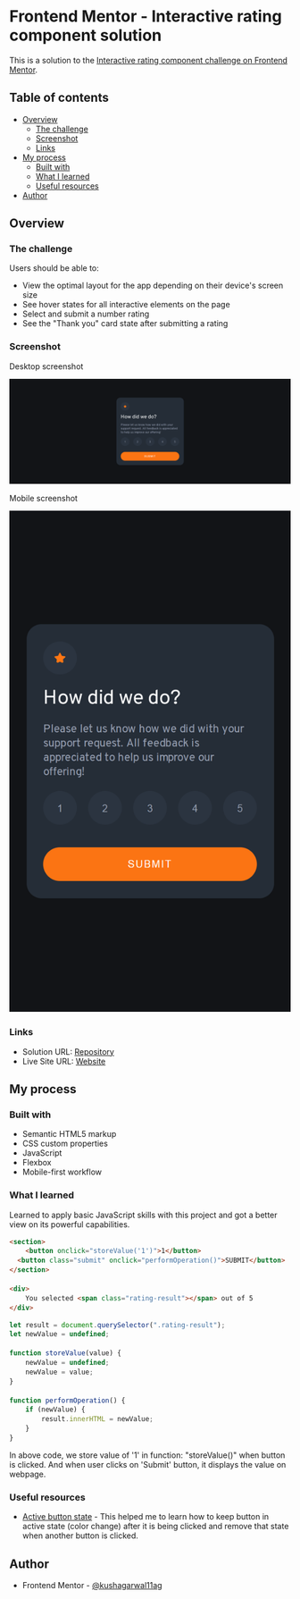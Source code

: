 # Frontend Mentor - Interactive rating component solution

This is a solution to the [Interactive rating component challenge on Frontend Mentor](https://www.frontendmentor.io/challenges/interactive-rating-component-koxpeBUmI).

## Table of contents

- [Overview](#overview)
  - [The challenge](#the-challenge)
  - [Screenshot](#screenshot)
  - [Links](#links)
- [My process](#my-process)
  - [Built with](#built-with)
  - [What I learned](#what-i-learned)
  - [Useful resources](#useful-resources)
- [Author](#author)

## Overview

### The challenge

Users should be able to:

- View the optimal layout for the app depending on their device's screen size
- See hover states for all interactive elements on the page
- Select and submit a number rating
- See the "Thank you" card state after submitting a rating

### Screenshot

Desktop screenshot

![Desktop](screenshot/desktop.png)

Mobile screenshot

![Mobile](screenshot/mobile.png)

### Links

- Solution URL: [Repository](https://github.com/kushagarwal11ag/interactive-rating)
- Live Site URL: [Website](https://kushagarwal11ag.github.io/interactive-rating/)

## My process

### Built with

- Semantic HTML5 markup
- CSS custom properties
- JavaScript
- Flexbox
- Mobile-first workflow

### What I learned

Learned to apply basic JavaScript skills with this project and got a better view on its powerful capabilities.

```html
<section>
	<button onclick="storeValue('1')">1</button>
  <button class="submit" onclick="performOperation()">SUBMIT</button>
</section>

<div>
	You selected <span class="rating-result"></span> out of 5
</div>
```

```js
let result = document.querySelector(".rating-result");
let newValue = undefined;

function storeValue(value) {
	newValue = undefined;
	newValue = value;
}

function performOperation() {
	if (newValue) {
		result.innerHTML = newValue;
	}
}
```

In above code, we store value of '1' in function: "storeValue()" when button is clicked.
And when user clicks on 'Submit' button, it displays the value on webpage.

### Useful resources

- [Active button state](https://stackoverflow.com/questions/31178653/how-to-keep-active-css-style-after-click-a-button) - This helped me to learn how to keep button in active state (color change) after it is being clicked and remove that state when another button is clicked.

## Author

- Frontend Mentor - [@kushagarwal11ag](https://www.frontendmentor.io/profile/kushagarwal11ag)
